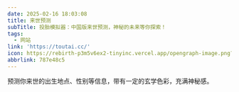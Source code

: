 ```yaml
---
date: 2025-02-16 18:03:08
title: 来世预测
subTitle: 投胎模拟器：中国版来世预测，神秘的未来等你探索！
tags:
  - 网站
link: 'https://toutai.cc/'
icon: https://rebirth-p3m5v6ex2-tinyinc.vercel.app/opengraph-image.png?1c07995453d895e9
abbrlink: 787e48c5
---
```


预测你来世的出生地点、性别等信息，带有一定的玄学色彩，充满神秘感。